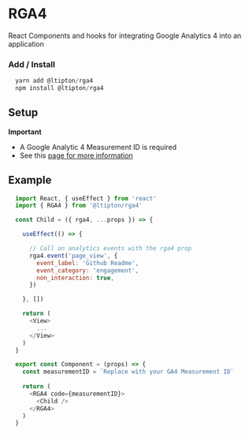 # RGA4
React Components and hooks for integrating Google Analytics 4 into an application

### Add / Install

```js
  yarn add @ltipton/rga4
  npm install @ltipton/rga4
```

## Setup

**Important**
* A Google Analytic 4 Measurement ID is required
* See this [page for more information](https://support.google.com/analytics/answer/9306384?visit_id=637436678402332999-753716772&rd=1)


## Example

  ```javascript
    import React, { useEffect } from 'react'
    import { RGA4 } from '@ltipton/rga4'

    const Child = ({ rga4, ...props }) => {

      useEffect(() => {

        // Call an analytics events with the rga4 prop
        rga4.event('page_view', {
          event_label: 'Github Readme',
          event_category: 'engagement',
          non_interaction: true,
        })

      }, [])

      return (
        <View>
          ...
        </View>
      )
    }

    export const Component = (props) => {
      const measurementID = `Replace with your GA4 Measurement ID`
      
      return (
        <RGA4 code={measurementID}>
          <Child />
        </RGA4>
      )
    }
  ```
